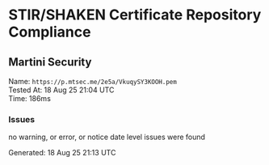 # STIR/SHAKEN Certificate Repository Compliance

## Martini Security

Name: `https://p.mtsec.me/2e5a/VkuqySY3KOOH.pem`\
Tested At: 18 Aug 25 21:04 UTC\
Time: 186ms

### Issues

no warning, or error, or notice date level issues were found

Generated: 18 Aug 25 21:13 UTC